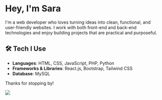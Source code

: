 # Hey, I'm Sara

I'm a web developer who loves turning ideas into clean, functional, and user-friendly websites. I work with both front-end and back-end technologies and enjoy building projects that are practical and purposeful.

## 🛠 Tech I Use  
- **Languages**: HTML, CSS, JavaScript, PHP, Python
- **Frameworks & Libraries**: React.js, Bootstrap, Tailwind CSS  
- **Database**: MySQL  


Thanks for stopping by!  

[![](https://visitcount.itsvg.in/api?id=ssaraa-ra&icon=0&color=0)](https://visitcount.itsvg.in)

<!-- Proudly created with GPRM ( https://gprm.itsvg.in ) -->
